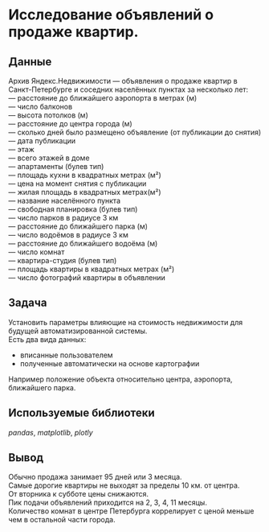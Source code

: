 # Исследование объявлений о продаже квартир.


## Данные

Архив Яндекс.Недвижимости — объявления о продаже квартир в Санкт-Петербурге и соседних населённых пунктах за несколько лет:    
— расстояние до ближайшего аэропорта в метрах (м)  
— число балконов  
— высота потолков (м)  
— расстояние до центра города (м)  
— сколько дней было размещено объявление (от публикации до снятия)  
— дата публикации  
— этаж  
— всего этажей в доме  
— апартаменты (булев тип)  
— площадь кухни в квадратных метрах (м²)  
— цена на момент снятия с публикации  
— жилая площадь в квадратных метрах(м²)  
— название населённого пункта  
— свободная планировка (булев тип)  
— число парков в радиусе 3 км  
— расстояние до ближайшего парка (м)  
— число водоёмов в радиусе 3 км  
— расстояние до ближайшего водоёма (м)  
— число комнат  
— квартира-студия (булев тип)  
— площадь квартиры в квадратных метрах (м²)  
— число фотографий квартиры в объявлении  

## Задача

Установить параметры влияющие на стоимость недвижимости для будущей автоматизированной системы.  
Есть два вида данных:    
- вписанные пользователем  
- полученные автоматически на основе картографии   
 
Например положение объекта относительно центра, аэропорта, ближайшего парка.  

## Используемые библиотеки
*pandas*, *matplotlib*, *plotly* 

## Вывод

Обычно продажа занимает 95 дней или 3 месяца.  
Самые дорогие квартиры не выходят за пределы 10 км. от центра.  
От вторника к субботе цены снижаются.  
Пик подачи объявлений приходится на 2, 3, 4, 11 месяцы.  
Количество комнат в центре Петербурга коррелирует с ценой меньше чем в остальной части города.   
